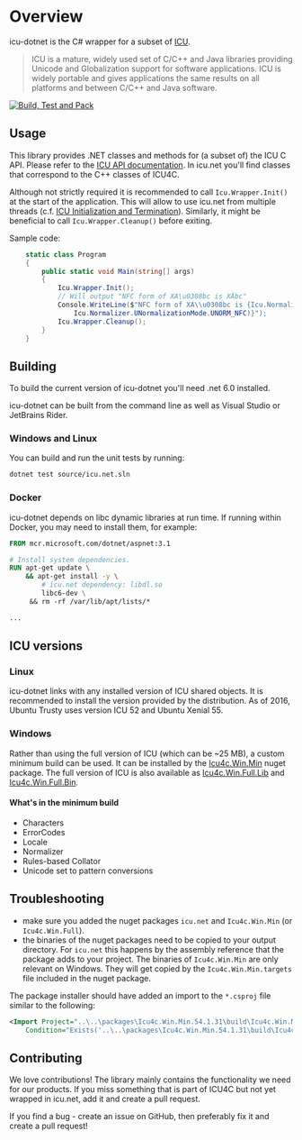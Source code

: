 # Overview

icu-dotnet is the C# wrapper for a subset of [ICU](https://icu.unicode.org/).

> ICU is a mature, widely used set of C/C++ and Java libraries providing Unicode and Globalization support
> for software applications. ICU is widely portable and gives applications the same results on all platforms
> and between C/C++ and Java software.

[![Build, Test and Pack](https://github.com/sillsdev/icu-dotnet/actions/workflows/CI-CD.yml/badge.svg)](https://github.com/sillsdev/icu-dotnet/actions/workflows/CI-CD.yml)

## Usage

This library provides .NET classes and methods for (a subset of) the ICU C API. Please refer to the
[ICU API documentation](https://unicode-org.github.io/icu-docs/apidoc/released/icu4c/). In icu.net
you'll find classes that correspond to the C++ classes of ICU4C.

Although not strictly required it is recommended to call `Icu.Wrapper.Init()` at the start of
the application. This will allow to use icu.net from multiple threads
(c.f. [ICU Initialization and Termination](https://unicode-org.github.io/icu/userguide/icu/design.html#icu4c-initialization-and-termination)).
Similarly, it might be beneficial to call `Icu.Wrapper.Cleanup()` before exiting.

Sample code:

``` csharp
    static class Program
    {
        public static void Main(string[] args)
        {
            Icu.Wrapper.Init();
            // Will output "NFC form of XA\u0308bc is XÄbc"
            Console.WriteLine($"NFC form of XA\\u0308bc is {Icu.Normalizer.Normalize("XA\u0308bc",
                Icu.Normalizer.UNormalizationMode.UNORM_NFC)}");
            Icu.Wrapper.Cleanup();
        }
    }
```

## Building

To build the current version of icu-dotnet you'll need .net 6.0 installed.

icu-dotnet can be built from the command line as well as Visual Studio or JetBrains Rider.

### Windows and Linux

You can build and run the unit tests by running:

```bash
dotnet test source/icu.net.sln
```

### Docker

icu-dotnet depends on libc dynamic libraries at run time. If running within Docker, you may
need to install them, for example:

```Dockerfile
FROM mcr.microsoft.com/dotnet/aspnet:3.1

# Install system dependencies.
RUN apt-get update \
    && apt-get install -y \
        # icu.net dependency: libdl.so
        libc6-dev \
     && rm -rf /var/lib/apt/lists/*

...
```

## ICU versions

### Linux

icu-dotnet links with any installed version of ICU shared objects. It is
recommended to install the version provided by the distribution.  As of 2016,
Ubuntu Trusty uses version ICU 52 and Ubuntu Xenial 55.

### Windows

Rather than using the full version of ICU (which can be ~25 MB), a custom minimum
build can be used. It can be installed by the
[Icu4c.Win.Min](https://www.nuget.org/packages/Icu4c.Win.Min/) nuget package.
The full version of ICU is also available as
[Icu4c.Win.Full.Lib](https://www.nuget.org/packages/Icu4c.Win.Full.Lib/) and
[Icu4c.Win.Full.Bin](https://www.nuget.org/packages/Icu4c.Win.Full.Bin/).

#### What's in the minimum build

- Characters
- ErrorCodes
- Locale
- Normalizer
- Rules-based Collator
- Unicode set to pattern conversions

## Troubleshooting

- make sure you added the nuget packages `icu.net` and `Icu4c.Win.Min`
  (or `Icu4c.Win.Full`).
- the binaries of the nuget packages need to be copied to your output directory.
  For `icu.net` this happens by the assembly reference that the package
  adds to your project. The binaries of `Icu4c.Win.Min` are only relevant on
  Windows. They will get copied by the `Icu4c.Win.Min.targets` file included
  in the nuget package.

The package installer should have added an import to the `*.csproj` file similar to the following:

```xml
<Import Project="..\..\packages\Icu4c.Win.Min.54.1.31\build\Icu4c.Win.Min.targets"
    Condition="Exists('..\..\packages\Icu4c.Win.Min.54.1.31\build\Icu4c.Win.Min.targets')" />
```

## Contributing

We love contributions! The library mainly contains the functionality we need for our products. If you
miss something that is part of ICU4C but not yet wrapped in icu.net, add it and create a pull request.

If you find a bug - create an issue on GitHub, then preferably fix it and create a pull request!
